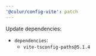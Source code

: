 ```yaml
---
'@culur/config-vite': patch
---
```


Update dependencies:

- `dependencies`:
  - `vite-tsconfig-paths@5.1.4`
